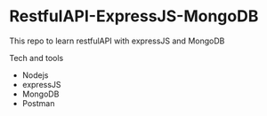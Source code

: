 # RestfulAPI-ExpressJS-MongoDB
This repo to learn restfulAPI with expressJS and MongoDB

Tech and tools
* Nodejs
* expressJS
* MongoDB
* Postman
